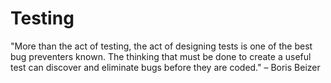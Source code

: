 # Testing

"More than the act of testing, the act of designing tests is one of the best bug preventers known. The thinking that must be done to create a useful test can discover and eliminate bugs before they are coded."
– Boris Beizer